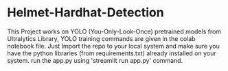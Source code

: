 # Helmet-Hardhat-Detection
This Project works on YOLO (You-Only-Look-Once) pretrained models from Ultralytics Library, YOLO training commands are given in the colab notebook file. 
Just Import the repo to your local system and make sure you have the python libraries (from requirements.txt) already installed on your system.
run the app.py using 'streamlit run app.py' command.

